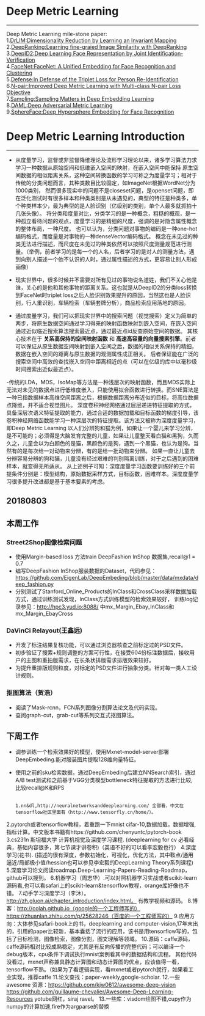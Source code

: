 # Deep Metric Learning
---
Deep Metric Learning mile-stone paper:  
1.[DrLIM:Dimensionality Reduction by Learning an Invariant Mapping](http://yann.lecun.com/exdb/publis/pdf/hadsell-chopra-lecun-06.pdf)  
2.[DeepRanking:Learning fine-graied Image Similarity with DeepRanking](https://users.eecs.northwestern.edu/~jwa368/pdfs/deep_ranking.pdf)  
3.[DeepID2:Deep Learning Face Representation by Joint Identification-Verification](http://yann.lecun.com/exdb/publis/pdf/hadsell-chopra-lecun-06.pdf)  
4.[FaceNet:FaceNet: A Unified Embedding for Face Recognition and Clustering](http://arxiv.org/abs/1503.03832)  
5.[Defense:In Defense of the Triplet Loss for Person Re-Identification](http://arxiv.org/abs/1703.07737)  
6.[N-pair:Improved Deep Metric Learning with Multi-class N-pair Loss Objective](http://www.nec-labs.com/uploads/images/Department-Images/MediaAnalytics/papers/nips16_npairmetriclearning.pdf)  
7.[Sampling:Sampling Matters in Deep Embedding Learning](https://arxiv.org/abs/1706.07567)  
8.[DAML:Deep Adversarial Metric Learning](http://openaccess.thecvf.com/content_cvpr_2018/papers/Duan_Deep_Adversarial_Metric_CVPR_2018_paper.pdf)  
9.[SphereFace:Deep Hypersphere Embedding for Face Recognition](http://ieeexplore.ieee.org/document/8100196/)



# Deep Metric Learning Introduction
---
- 从度量学习，监督或非监督降维理论及流形学习理论以来，诸多学习算法力求学习一种数据从原始空间和低维嵌入空间的映射，在嵌入空间中能保持
原生空间数据的相似距离关系，这种空间转换函数的学习可称之为度量学习；相对于传统的分类问题而言，其种类数目比较固定，如ImageNet根据WordNet分为1000类别，
然而很多现实中的问题不是closeset问题，是openset问题，即在泛化测试时有很多样本和种类类别是从未遇见的，典型的特征是种类多，单个种类样本少，最为典型的是人脸识别（亿级别的类别，单个人最多就抓拍十几张头像）。
将分类和度量对比，分类学习的是一种概念，粗糙的概观，是一种孤立看待问题的观点，度量学习的是精细的尺度，强调的是对隐含属性概念的整体布局，一种尺度。
也可以认为，分类问题对事物的编码是一种one-hot编码格式，而度量是对事物的一种denseVector编码格式。
概念在未见过的种类无法进行描述，而尺度在未见过的种类依然可以按照尺度测量规范进行测量。（举例，前者学习的是每一个的人名，后者学习的是对人的测量方法，遇到向别人描述一个他不认识的人时，通过属性描述的方式，更容易让别人形成画像）

- 现实世界中，很多时候并不需要对所有见过的事物说名道姓，我们不关心他是谁，关心的是他和其他事物的距离关系。这也就是从DeepID2的分类loss转换到FaceNet时triplet loss之后人脸识别效果提升的原因，当然这也是人脸识别，行人重识别，车辆检索（车辆套牌分析），商品检索应用落地的原因。  
- 通过度量学习，我们可以把现实世界中的搜索问题（视觉搜索）定义为简单的两步，将原生数据空间通过学习得来的映射函数映射到嵌入空间，在嵌入空间通过近似临近搜索算法搜索最近点，通过最近点id反查原始空间的数据。
其核心技术在于 __关系高保持的空间映射函数__ 和 __高速高容量的向量搜索引擎__。前者可以保证从原生数据空间映射到嵌入空间之后，数据的相似关系保持的精细，数据在嵌入空间的距离与原生数据的观测属性成正相关。
后者保证能在广泛的搜索空间中高效的查找嵌入空间中距离相近的点（可以在亿级的库中以毫秒级时间搜索出近似最近点）。

-传统的LDA，MDS，IsoMap等方法是一种浅层次的映射函数，而且MDS实际上无法对未见的数据点进行低维度嵌入，只能使用拟合函数进行转换。而SNE算法是一种已指数据样本高维空间距离之后，根据数据距离分布近似的目标，将高位数据点降维，并不适合视觉图片。
深度卷积神经网络通过层层递进特征提取的方式，具备深层次语义特征提取的能力，通过合适的数据加载和目标函数的梯度引导，该卷积神经网络函数能学习一种深层次的特征提取。该方法又被称为深度度量学习，即Deep Metric Learning
以人们分辨狗和猫为例，如果让一个婴儿来学习分辨，是不可能的；必须得是大脑发育完整的儿童，如果让儿童整天看白猫和黑狗，久而久之，儿童会以为白颜色的是猫，黑颜色的是狗，遇到一个黑猫，也认为是狗。当然有的是每次给一对动物来分辨，有的是给一批动物来分辨。
如果一直让儿童去分辨容易分辨的狗和猫，儿童没有经过艰难的判别隔离训练，对于之后遇到的困难样本，就变得无所适从。
从上述例子可知：深度度量学习函数要训练好的三个前提条件分别是：模型结构，原始数据采样方式，目标函数，困难样本。深度度量学习很多提升改进都是基于基本要素的考虑。



## 20180803
## 本周工作
### Street2Shop图像检索问题  
- 使用Margin-based loss 方法train DeepFashion InShop 数据集,recall@1 = 0.7  
- 编写DeepFashion InShop服装数据的Dataset，代码参见：https://github.com/EigenLab/DeepEmbeding/blob/master/data/mxdata/deep_fashion.py
- 分别测试了Stanford_Online_Products的InClass和CrossClass采样数据加载方式，通过训练测试发现，InClass方式训练模型的检索效果较好，
训练log记录参见：http://hpc3.yud.io:8088/ 中mx_Margin_Ebay_InClass和mx_Margin_EbayCross

### DaVinCi Relayout(王鑫远)  
- 开发了标注结果复核功能，可以通过浏览器核查之前标定过的PSD文件。
- 初步验证了搜索+规则调整的方案可行性，在接受604份标注数据后，接收用户的主图和重拍版需求，在长条状排版需求排版效果较好。
- 为提升重排版规则粒度，对标定的PSD文件进行抽象分类。针对每一类人工设计规则。

### 抠图算法（贺浩）  
- 阅读了Mask-rcnn，FCN系列图像分割算法论文及代码实现。
- 查阅graph-cut，grab-cut等系列交互式抠图算法。

## 下周工作
- 调参训练一个检索效果好的模型，使用Mxnet-model-server部署DeepEmbeding.能对服装图片提取128维向量特征。
- 使用之前的sku检索数据，通过DeepEmbeding后建立NNSearch索引，通过A/B test测试和之前基于VGG分类模型bottleneck特征提取的方法进行比较,
比较recall@K和RPS 



                                  1.nn&dl,http://neuralnetworksanddeeplearning.com/ 全部看，中文在tensorflow社区里面有（http://www.tensorfly.cn/home/）。
2.pytorch或者tensorflow教程，着重跑一下mnist cifar-10,数据加载，数据增强,指标计算。中文版本书籍有https://github.com/chenyuntc/pytorch-book 
3.cs231n 斯坦福大学 计算机视觉及深度学习课程. (deeplearning for cv 必看经典，基础内容很多，第七节课才讲卷积)（英语不好的可以看李宏毅也行）
4.深度学习(花书). (描述的很有深度，参数初始化，可视化，优化方法，其中鞍点/通用逼近/局部极小值/hessian也可以参见李宏毅的DeepLearning Theory系列课程)
5.深度学习论文阅读roadmap.Deep-Learning-Papers-Reading-Roadmap，github可以搜到。
6.机器学习（周志华）.可以对照机器学习实战或者scikit-learn源码看,也可以看safari上的scikit-learn&tensorflow教程，orange库好像也不错。
7.动手学习深度学习（李沐）。http://zh.gluon.ai/chapter_introduction/index.html。 有教学视频和源码。
8.博客：http://colah.github.io（google的一个工程师写的） https://zhuanlan.zhihu.com/p/25628246（百度的一个工程师写的）
9.应用方向：大体参见safari-book上的书，deeplearning and computer-vision,17年末出的，引用的paper比较新，基本囊括了流行的应用，该书是用tensorflow写的，包括了目标检测，图像检索，图像分割，图文理解等领域。
10.源码：caffe源码，caffe源码相对比较成熟稳定，尤其是有反向传播的完整代码；可以编译一个debug版本，cpu条件下调试执行mnist案例看其中的数据结构和流程。
         其他代码没看过，mxnet声称兼具静态计算图和动态计算图的优点，应该值得一看，tensorflow不熟。（如果为了看逻辑实现，看mxnet或者pytorch就行，如果看工业实现，推荐caffe
11.论文查找：paper-weekly,google-scholar.
12.一些awesome 资源：https://github.com/kjw0612/awesome-deep-vision  
                     https://github.com/guillaume-chevalier/Awesome-Deep-Learning-Resources
                     yotube网红，siraj ravel。
13.一些库：visdom绘图不错,cupy作为numpy的计算加速,fire作为argparse的替换   